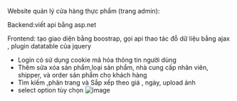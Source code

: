 Website quản lý cửa hàng thực phẩm (trang admin):
 
Backend:viết api bằng asp.net 

Frontend: tạo giao diện bằng boostrap, gọi api thao tác đỗ dữ liệu bằng ajax , plugin datatable của jquery


- Login có sử dụng cookie mã hóa thông tin người dùng
- Thêm sửa xóa sản phẩm,loại sản phẩm, nhà cung cấp nhân viên, shipper, và order sản phẩm cho khách hàng 
- Tìm kiếm ,phân trang và Sắp xếp theo giá , ngày, upload ảnh
-  select option tùy chọn
![image](https://github.com/chinhnguyendac01/Quan-ly-cua-hang-thuc-pham---asp.net-web-api/assets/101082005/9c1872eb-66e2-49a0-80bc-ef06fc6951c7)

